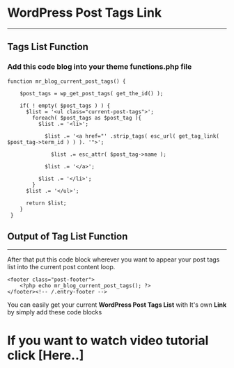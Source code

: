 # WordPress Post Tags Link
----------------------------

## Tags List Function

### Add this code blog into your theme functions.php file

```
function mr_blog_current_post_tags() {

    $post_tags = wp_get_post_tags( get_the_id() );

    if( ! empty( $post_tags ) ) {
      $list = '<ul class="current-post-tags">';
        foreach( $post_tags as $post_tag ){
          $list .= '<li>';

            $list .= '<a href="' .strip_tags( esc_url( get_tag_link( $post_tag->term_id ) ) ). '">';

              $list .= esc_attr( $post_tag->name );

            $list .= '</a>';

          $list .= '</li>';
        }
      $list .= '</ul>';

      return $list;
    }
 }
```

## Output of Tag List Function
------------------------------

After that put this code block wherever you want to appear your post tags list into the current post content loop.

```
<footer class="post-footer">
	<?php echo mr_blog_current_post_tags(); ?>
</footer><!-- /.entry-footer -->
```

You can easily get your current **WordPress Post Tags List** with It's own **Link** by simply add these code blocks

# If you want to watch video tutorial click [Here..]

